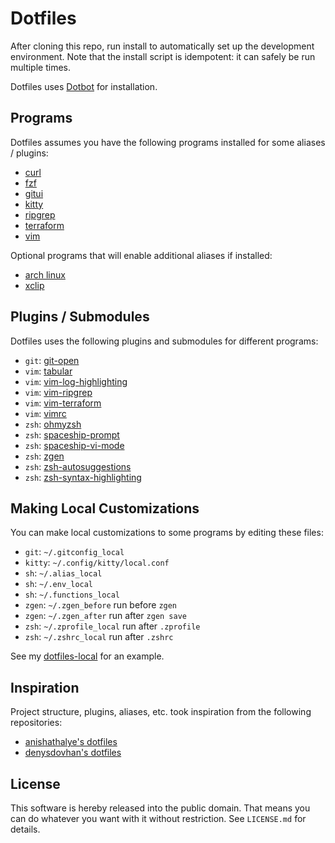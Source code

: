 Dotfiles
========

After cloning this repo, run install to automatically set up the development environment. Note that the install script is idempotent: it can safely be run multiple times.

Dotfiles uses [Dotbot](https://github.com/anishathalye/dotbot) for installation.

Programs
------------
Dotfiles assumes you have the following programs installed for some aliases / plugins:

* [curl](https://github.com/curl/curl)
* [fzf](https://github.com/junegunn/fzf)
* [gitui](https://github.com/extrawurst/gitui)
* [kitty](https://github.com/kovidgoyal/kitty)
* [ripgrep](https://github.com/BurntSushi/ripgrep)
* [terraform](https://github.com/hashicorp/terraform)
* [vim](https://github.com/vim/vim)

Optional programs that will enable additional aliases if installed:

* [arch linux](https://github.com/archlinux)
* [xclip](https://github.com/astrand/xclip)

Plugins / Submodules
--------------------
Dotfiles uses the following plugins and submodules for different programs:

* `git`: [git-open](https://github.com/paulirish/git-open)
* `vim`: [tabular](https://github.com/godlygeek/tabular)
* `vim`: [vim-log-highlighting](https://github.com/MTDL9/vim-log-highlighting)
* `vim`: [vim-ripgrep](https://github.com/jremmen/vim-ripgrep)
* `vim`: [vim-terraform](https://github.com/hashivim/vim-terraform)
* `vim`: [vimrc](https://github.com/amix/vimrc)
* `zsh`: [ohmyzsh](https://github.com/ohmyzsh/ohmyzsh)
* `zsh`: [spaceship-prompt](https://github.com/spaceship-prompt/spaceship-prompt)
* `zsh`: [spaceship-vi-mode](https://github.com/spaceship-prompt/spaceship-vi-mode)
* `zsh`: [zgen](https://github.com/tarjoilija/zgen)
* `zsh`: [zsh-autosuggestions](https://github.com/zsh-users/zsh-autosuggestions)
* `zsh`: [zsh-syntax-highlighting](https://github.com/zsh-users/zsh-syntax-highlighting)

Making Local Customizations
---------------------------

You can make local customizations to some programs by editing these files:

* `git`: `~/.gitconfig_local`
* `kitty`: `~/.config/kitty/local.conf`
* `sh`: `~/.alias_local`
* `sh`: `~/.env_local`
* `sh`: `~/.functions_local`
* `zgen`: `~/.zgen_before` run before `zgen`
* `zgen`: `~/.zgen_after` run after `zgen save`
* `zsh`: `~/.zprofile_local` run after `.zprofile`
* `zsh`: `~/.zshrc_local` run after `.zshrc`

See my [dotfiles-local](https://github.com/Skylark95/dotfiles-local) for an example.

Inspiration
-----------
Project structure, plugins, aliases, etc. took inspiration from the following repositories:

* [anishathalye's dotfiles](https://github.com/anishathalye/dotfiles)
* [denysdovhan's dotfiles](https://github.com/denysdovhan/dotfiles)

License
-------

This software is hereby released into the public domain. That means you can do
whatever you want with it without restriction. See `LICENSE.md` for details.

